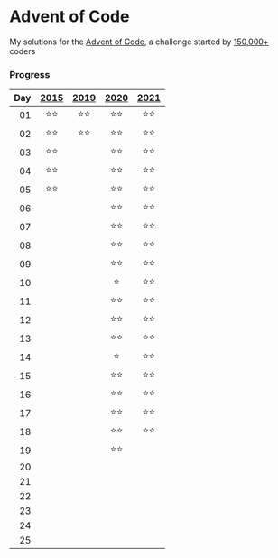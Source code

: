 # Advent of Code

My solutions for the [Advent of Code](https://adventofcode.com), a challenge started by [150,000+](https://adventofcode.com/2021/stats) coders

### Progress
|Day|[2015](https://adventofcode.com/2015)|[2019](https://adventofcode.com/2019)|[2020](https://adventofcode.com/2020)|[2021](https://adventofcode.com/2021)|
|--:| :---: | :---: | :---: | :---: |
01|:star::star:|:star::star:|:star::star:|:star::star:
02|:star::star:|:star::star:|:star::star:|:star::star:
03|:star::star:||:star::star:|:star::star:
04|:star::star:||:star::star:|:star::star:
05|:star::star:||:star::star:|:star::star:
06|||:star::star:|:star::star:
07|||:star::star:|:star::star:
08|||:star::star:|:star::star:
09|||:star::star:|:star::star:
10|||:star:|:star::star:
11|||:star::star:|:star::star:
12|||:star::star:|:star::star:
13|||:star::star:|:star::star:
14|||:star:|:star::star:
15|||:star::star:|:star::star:
16|||:star::star:|:star::star:
17|||:star::star:|:star::star:
18|||:star::star:|:star::star:
19|||:star::star:|
20||||
21||||
22||||
23||||
24||||
25||||
